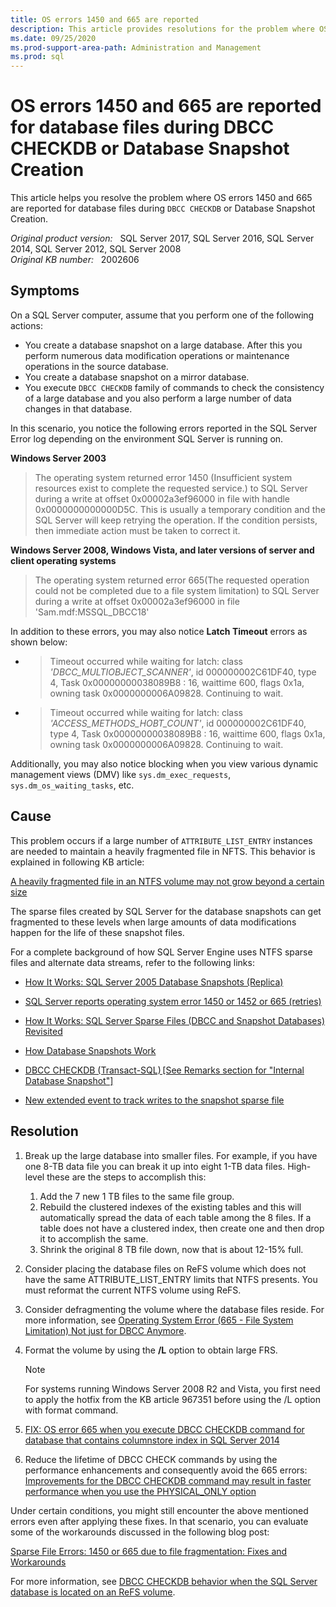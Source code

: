 ```yaml
---
title: OS errors 1450 and 665 are reported
description: This article provides resolutions for the problem where OS errors 1450 and 665 are reported for database files during DBCC CHECKDB or Database Snapshot Creation.
ms.date: 09/25/2020
ms.prod-support-area-path: Administration and Management
ms.prod: sql
---
```

# OS errors 1450 and 665 are reported for database files during DBCC CHECKDB or Database Snapshot Creation

This article helps you resolve the problem where OS errors 1450 and 665 are reported for database files during `DBCC CHECKDB` or Database Snapshot Creation.

_Original product version:_ &nbsp; SQL Server 2017, SQL Server 2016, SQL Server 2014, SQL Server 2012, SQL Server 2008  
_Original KB number:_ &nbsp; 2002606

## Symptoms

On a SQL Server computer, assume that you perform one of the following actions:

- You create a database snapshot on a large database. After this you perform numerous data modification operations or maintenance operations in the source database.
- You create a database snapshot on a mirror database.
- You execute `DBCC CHECKDB` family of commands to check the consistency of a large database and you also perform a large number of data changes in that database.

In this scenario, you notice the following errors reported in the SQL Server Error log depending on the environment SQL Server is running on.

**Windows Server 2003** 

> The operating system returned error 1450 (Insufficient system resources exist to complete the requested service.) to SQL Server during a write at offset 0x00002a3ef96000 in file with handle 0x0000000000000D5C. This is usually a temporary condition and the SQL Server will keep retrying the operation. If the condition persists, then immediate action must be taken to correct it.

**Windows Server 2008, Windows Vista, and later versions of server and client operating systems** 

> The operating system returned error 665(The requested operation could not be completed due to a file system limitation) to SQL Server during a write at offset 0x00002a3ef96000 in file 'Sam.mdf:MSSQL_DBCC18'

In addition to these errors, you may also notice **Latch Timeout** errors as shown below:

- > Timeout occurred while waiting for latch: class *'DBCC_MULTIOBJECT_SCANNER'*, id 000000002C61DF40, type 4, Task 0x00000000038089B8 : 16, waittime 600, flags 0x1a, owning task 0x0000000006A09828. Continuing to wait.  

- > Timeout occurred while waiting for latch: class *'ACCESS_METHODS_HOBT_COUNT'*, id 000000002C61DF40, type 4, Task 0x00000000038089B8 : 16, waittime 600, flags 0x1a, owning task 0x0000000006A09828. Continuing to wait.  

Additionally, you may also notice blocking when you view various dynamic management views (DMV) like `sys.dm_exec_requests`, `sys.dm_os_waiting_tasks`, etc.

## Cause

This problem occurs if a large number of `ATTRIBUTE_LIST_ENTRY` instances are needed to maintain a heavily fragmented file in NFTS. This behavior is explained in following KB article:

[A heavily fragmented file in an NTFS volume may not grow beyond a certain size](https://support.microsoft.com/help/967351)

The sparse files created by SQL Server for the database snapshots can get fragmented to these levels when large amounts of data modifications happen for the life of these snapshot files.

For a complete background of how SQL Server Engine uses NTFS sparse files and alternate data streams, refer to the following links:

- [How It Works: SQL Server 2005 Database Snapshots (Replica)](/archive/blogs/psssql/how-it-works-sql-server-2005-database-snapshots-replica)

- [SQL Server reports operating system error 1450 or 1452 or 665 (retries)](https://techcommunity.microsoft.com/t5/sql-server-support/sql-server-reports-operating-system-error-1450-or-1452-or-665/ba-p/315507)

- [How It Works: SQL Server Sparse Files (DBCC and Snapshot Databases) Revisited](/archive/blogs/psssql/how-it-works-sql-server-sparse-files-dbcc-and-snapshot-databases-revisited)

- [How Database Snapshots Work](/sql/relational-databases/databases/database-snapshots-sql-server)

- [DBCC CHECKDB (Transact-SQL) [See Remarks section for "Internal Database Snapshot"]](/t-sql/database-console-commands/dbcc-checkdb-transact-sql)

- [New extended event to track writes to the snapshot sparse file](/archive/blogs/psssql/new-extended-event-to-track-writes-to-the-snapshot-sparse-file)  

## Resolution

1. Break up the large database into smaller files. For example, if you have one 8-TB data file you can break it up into eight 1-TB data files. High-level these are the steps to accomplish this:
   1. Add the 7 new 1 TB files to the same file group.
   2. Rebuild the clustered indexes of the existing tables and this will automatically spread the data of each table among the 8 files. If a table does not have a clustered index, then create one and then drop it to accomplish the same.
   3. Shrink the original 8 TB file down, now that is about 12-15% full.
2. Consider placing the database files on ReFS volume which does not have the same ATTRIBUTE_LIST_ENTRY limits that NTFS presents. You must reformat the current NTFS volume using ReFS.
3. Consider defragmenting the volume where the database files reside. For more information, see [Operating System Error (665 - File System Limitation) Not just for DBCC Anymore](/archive/blogs/psssql/operating-system-error-665-file-system-limitation-not-just-for-dbcc-anymore).
4. Format the volume by using the **/L** option to obtain large FRS.

    > [!NOTE]
    > For systems running Windows Server 2008 R2 and Vista, you first need to apply the hotfix from the KB article 967351 before using the /L option with format command.

5. [FIX: OS error 665 when you execute DBCC CHECKDB command for database that contains columnstore index in SQL Server 2014](https://support.microsoft.com/kb/3029977/EN-US)

6. Reduce the lifetime of DBCC CHECK commands by using the performance enhancements and consequently avoid the 665 errors: [Improvements for the DBCC CHECKDB command may result in faster performance when you use the PHYSICAL_ONLY option](https://support.microsoft.com/kb/2634571)

Under certain conditions, you might still encounter the above mentioned errors even after applying these fixes. In that scenario, you can evaluate some of the workarounds discussed in the following blog post:

[Sparse File Errors: 1450 or 665 due to file fragmentation: Fixes and Workarounds](/archive/blogs/psssql/sparse-file-errors-1450-or-665-due-to-file-fragmentation-fixes-and-workarounds)

For more information, see [DBCC CHECKDB behavior when the SQL Server database is located on an ReFS volume](https://support.microsoft.com/kb/2974455).
